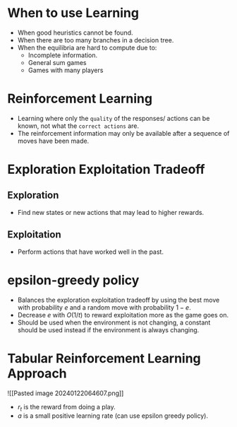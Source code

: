 # When to use Learning 
* When good heuristics cannot be found. 
* When there are too many branches in a decision tree. 
* When the equilibria are hard to compute due to:
	* Incomplete information. 
	* General sum games 
	* Games with many players

# Reinforcement Learning
* Learning where only the `quality` of the responses/ actions can be known, not what the `correct actions` are.
* The reinforcement information may only be available after a sequence of moves have been made.

# Exploration Exploitation Tradeoff
## Exploration 
* Find new states or new actions that may lead to higher rewards. 
## Exploitation 
* Perform actions that have worked well in the past.

# epsilon-greedy policy
* Balances the exploration exploitation tradeoff by using the best move with probability $e$ and a random move with probability $1-e$.
* Decrease $e$ with $O(1/t)$ to reward exploitation more as the game goes on.
* Should be used when the environment is not changing, a constant should be used instead if the environment is always changing.

# Tabular Reinforcement Learning Approach
![[Pasted image 20240122064607.png]]
* $r_t$ is the reward from doing a play.
* $a$ is a small positive learning rate (can use epsilon greedy policy).
